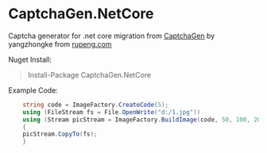 # CaptchaGen.NetCore
Captcha generator for .net core 
migration from [CaptchaGen](https://github.com/vishnuprasadv/CaptchaGen) by yangzhongke from [rupeng.com](http://www.rupeng.com)  

Nuget Install:  
>Install-Package CaptchaGen.NetCore 

Example Code:  
```C#
    string code = ImageFactory.CreateCode(5);
    using (FileStream fs = File.OpenWrite("d:/1.jpg"))
    using (Stream picStream = ImageFactory.BuildImage(code, 50, 100, 20,10, ImageFormatType.Jpeg))
    {
	picStream.CopyTo(fs);
    }
````